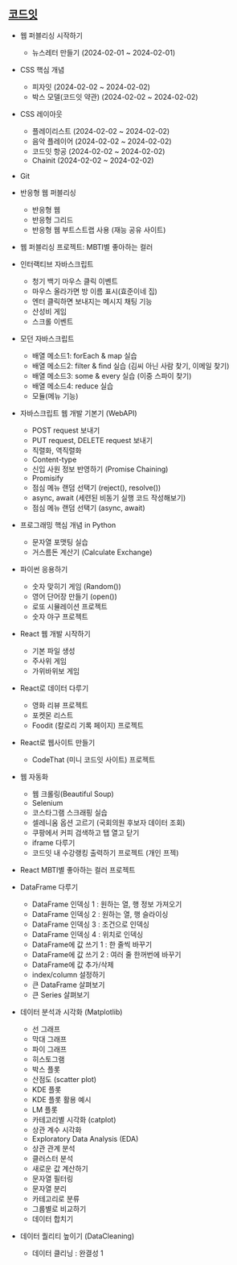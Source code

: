 ## [코드잇](https://www.codeit.kr/dashboard)

- 웹 퍼블리싱 시작하기

  - 뉴스레터 만들기 (2024-02-01 ~ 2024-02-01)

- CSS 핵심 개념

  - 피자잇 (2024-02-02 ~ 2024-02-02)
  - 박스 모델(코드잇 약관) (2024-02-02 ~ 2024-02-02)

- CSS 레이아웃

  - 플레이리스트 (2024-02-02 ~ 2024-02-02)
  - 음악 플레이어 (2024-02-02 ~ 2024-02-02)
  - 코드잇 항공 (2024-02-02 ~ 2024-02-02)
  - Chainit (2024-02-02 ~ 2024-02-02)

- Git

- 반응형 웹 퍼블리싱

  - 반응형 웹
  - 반응형 그리드
  - 반응형 웹 부트스트랩 사용 (재능 공유 사이트)

- 웹 퍼블리싱 프로젝트: MBTI별 좋아하는 컬러

- 인터랙티브 자바스크립트

  - 청기 백기 마우스 클릭 이벤트
  - 마우스 올라가면 방 이름 표시(효준이네 집)
  - 엔터 클릭하면 보내지는 메시지 채팅 기능
  - 산성비 게임
  - 스크롤 이벤트

- 모던 자바스크립트

  - 배열 메소드1: forEach & map 실습
  - 배열 메소드2: filter & find 실습 (김씨 아닌 사람 찾기, 이메일 찾기)
  - 배열 메소드3: some & every 실습 (이중 스파이 찾기)
  - 배열 메소드4: reduce 실습
  - 모듈(메뉴 기능)

- 자바스크립트 웹 개발 기본기 (WebAPI)

  - POST request 보내기
  - PUT request, DELETE request 보내기
  - 직렬화, 역직렬화
  - Content-type
  - 신입 사원 정보 반영하기 (Promise Chaining)
  - Promisify
  - 점심 메뉴 랜덤 선택기 (reject(), resolve())
  - async, await (세련된 비동기 실행 코드 작성해보기)
  - 점심 메뉴 랜덤 선택기 (async, await)

- 프로그래밍 핵심 개념 in Python

  - 문자열 포맷팅 실습
  - 거스름돈 계산기 (Calculate Exchange)

- 파이썬 응용하기

  - 숫자 맞히기 게임 (Random())
  - 영어 단어장 만들기 (open())
  - 로또 시뮬레이션 프로젝트
  - 숫자 야구 프로젝트

- React 웹 개발 시작하기

  - 기본 파일 생성
  - 주사위 게임
  - 가위바위보 게임

- React로 데이터 다루기

  - 영화 리뷰 프로젝트
  - 포켓몬 리스트
  - Foodit (칼로리 기록 페이지) 프로젝트

- React로 웹사이트 만들기

  - CodeThat (미니 코드잇 사이트) 프로젝트

- 웹 자동화

  - 웹 크롤링(Beautiful Soup)
  - Selenium
  - 코스타그램 스크래핑 실습
  - 셀레니움 옵션 고르기 (국회의원 후보자 데이터 조회)
  - 쿠팡에서 커피 검색하고 탭 열고 닫기
  - iframe 다루기
  - 코드잇 내 수강랭킹 출력하기 프로젝트 (개인 프젝)

- React MBTI별 좋아하는 컬러 프로젝트

- DataFrame 다루기

  - DataFrame 인덱싱 1 : 원하는 열, 행 정보 가져오기
  - DataFrame 인덱싱 2 : 원하는 열, 행 슬라이싱
  - DataFrame 인덱싱 3 : 조건으로 인덱싱
  - DataFrame 인덱싱 4 : 위치로 인덱싱
  - DataFrame에 값 쓰기 1 : 한 줄씩 바꾸기
  - DataFrame에 값 쓰기 2 : 여러 줄 한꺼번에 바꾸기
  - DataFrame에 값 추가/삭제
  - index/column 설정하기
  - 큰 DataFrame 살펴보기
  - 큰 Series 살펴보기

- 데이터 분석과 시각화 (Matplotlib)
  - 선 그래프
  - 막대 그래프
  - 파이 그래프
  - 히스토그램
  - 박스 플롯
  - 산점도 (scatter plot)
  - KDE 플롯
  - KDE 플롯 활용 예시
  - LM 플롯
  - 카테고리별 시각화 (catplot)
  - 상관 계수 시각화
  - Exploratory Data Analysis (EDA)
  - 상관 관계 분석
  - 클러스터 분석
  - 새로운 값 계산하기
  - 문자열 필터링
  - 문자열 분리
  - 카테고리로 분류
  - 그룹별로 비교하기
  - 데이터 합치기

- 데이터 퀄리티 높이기 (DataCleaning)
  - 데이터 클리닝 : 완결성 1